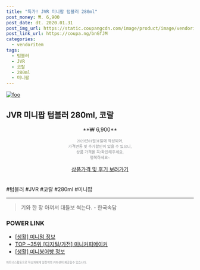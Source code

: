```yaml
--- 
title: "특가! JVR 미니팝 텀블러 280ml" 
post_money: ₩. 6,900 
post_date: dt. 2020.01.31 
post_img_url: https://static.coupangcdn.com/image/product/image/vendoritem/2019/08/13/3000058594/dccc492c-fe0b-46aa-b176-c59a91c7290a.jpg 
post_link_url: https://coupa.ng/bnGfJM 
categories: 
  - vendoritem 
tags: 
  - 텀블러 
  - JVR 
  - 코랄 
  - 280ml 
  - 미니팝 
--- 
```

[![foo](https://static.coupangcdn.com/image/product/image/vendoritem/2019/08/13/3000058594/dccc492c-fe0b-46aa-b176-c59a91c7290a.jpg)](https://coupa.ng/bnGfJM) 

## JVR 미니팝 텀블러 280ml, 코랄 
<p style="text-align: center;">**₩ 6,900**</p> 
<p style="text-align: center;"><span style="color: #898c8f; font-family: Georgia,Times,serif; font-size: 0.75em;">2020년01월31일에 작성되어, <br>가격변동 및 추가할인이 있을 수 있으니,<br> 상품 가격을 꼭!확인해주세요.<br>행복하세요~</span> 
</p>	 
<div markdown="0" style="text-align: center;"><a href="https://coupa.ng/bnGfJM" class="btn btn--success">상품가격 및 후기 보러가기</a></div> 
<br><br> 
  #텀블러 #JVR #코랄 #280ml #미니팝 
<hr> 

> 기와 한 장 아껴서 대들보 썩는다. - 한국속담 


### POWER LINK

* <a href="https://blog.naver.com/sakai111/221768002518" target="_blank"> [생활] 미니멈 정보 </a>
* <a href="https://blog.naver.com/fasyy4321/221781730765" target="_blank"> TOP ~35위 [디지털/가전] 미니커피메이커</a>
* <a href="https://blog.naver.com/sakai111/221761033046" target="_blank"> [생활] 미니붕어빵 정보 </a>

<span style="color: #898c8f; font-family: Georgia,Times,serif; font-size: 0.55em;">파트너스활동으로 작성자에게 일정액의 커미션이 제공될수 있습니다.</span> 
